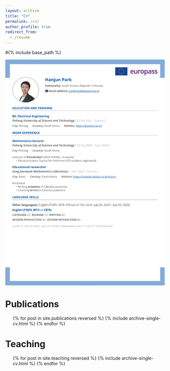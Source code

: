 ```yaml
---
layout: archive
title: "CV"
permalink: /cv/
author_profile: true
redirect_from:
  - /resume
---
```


#{% include base_path %}


![hanjunpark_cv](/images/hanjunpark_20240712cv_final-1.png)

Publications
======
  <ul>{% for post in site.publications reversed %}
    {% include archive-single-cv.html %}
  {% endfor %}</ul>

  
Teaching
======
  <ul>{% for post in site.teaching reversed %}
    {% include archive-single-cv.html %}
  {% endfor %}</ul>
  
